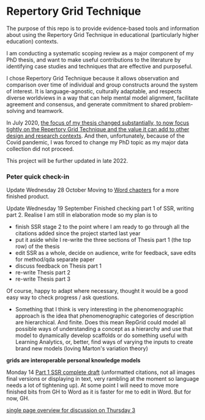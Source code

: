 # Repertory Grid Technique
The purpose of this repo is to provide evidence-based tools and information about using the Repertory Grid Technique in educational (particularly higher education) contexts.

I am conducting a systematic scoping review as a major component of my PhD thesis, and want to make useful contributions to the literature by identifying case studies and techniques that are effective and purposeful.

I chose Repertory Grid Technique because it allows observation and comparison over time of individual and group constructs around the system of interest. It is language-agnostic, culturally adaptable, and respects diverse worldviews in a way that can help mental model alignment, facilitate agreement and consensus, and generate commitment to shared problem-solving and teamwork.

In July 2020, [the focus of my thesis changed substantially, to now focus tightly on the Repertory Grid Technique and the value it can add to other design and research contexts](https://github.sydney.edu.au/crli/repgrid/blob/master/chapters/050-intro-1.md). And then, unfortunately, because of the Covid pandemic, I was forced to change my PhD topic as my major data collection did not proceed.

This project will be further updated in late 2022.

### Peter quick check-in

Update Wednesday 28 October
Moving to [Word chapters](https://www.dropbox.com/sh/ea50sjy8m0aguhl/AACoMbIydLtpo9gc2QSEiYOBa?dl=0) for a more finished product.

Update Wednesday 19 September
Finished checking part 1 of SSR, writing part 2. Realise I am still in elaboration mode so my plan is to
- finish SSR stage 2 to the point where I am ready to go through all the citations added since the project started last year
- put it aside while I re-write the three sections of Thesis part 1 (the top row) of the thesis
- edit SSR as a whole, decide on audience, write for feedback, save edits for method/qda separate paper
- discuss feedback on Thesis part 1
- re-write Thesis part 2
- re-write Thesis part 3

Of course, happy to adapt where necessary, thought it would be a good easy way to check progress / ask questions.

* Something that I think is very interesting in the phenomenographic approach is the idea that phenomenographic categories of description are hierarchical. And finite. Does this mean RepGrid could model all possible ways of understanding a concept as a hierarchy and use that model to dynamically develop scaffolds or do something useful with Learning Analytics, or, better, find ways of varying the inputs to create brand new models (loving Marton's variation theory)  


**grids are interoperable personal knowledge models**


Monday 14
[Part 1 SSR complete draft](https://github.sydney.edu.au/crli/repgrid/blob/master/chapters/240-scoping-review-1.md) (unformatted citations, not all images final versions or displaying in text, very rambling at the moment so language needs a lot of tightening up).
At some point I will need to move more finished bits from GH to Word as it is faster for me to edit in Word. But for now, GH.





 [single page overview for discussion on Thursday 3](https://github.sydney.edu.au/crli/repgrid/blob/master/images/single-page-outline.png)
